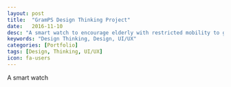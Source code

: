 ```yaml
---
layout: post
title:  "GramPS Design Thinking Project"
date:   2016-11-10
desc: "A smart watch to encourage elderly with restricted mobility to go the extra mile! A design project for Innovation and Design Centric Program."
keywords: "Design Thinking, Design, UI/UX"
categories: [Portfolio]
tags: [Design, Thinking, UI/UX]
icon: fa-users
---
```


A smart watch